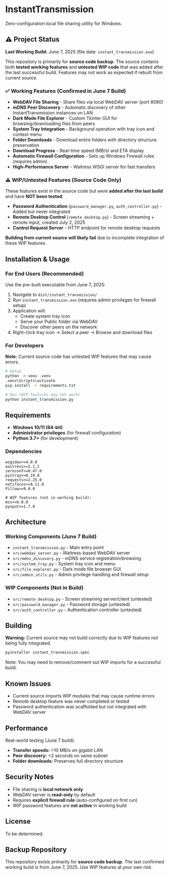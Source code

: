 # InstantTransmission

Zero-configuration local file sharing utility for Windows.

## ⚠️ Project Status

**Last Working Build:** June 7, 2025 (file date: `instant_transmission.exe`)

This repository is primarily for **source code backup**. The source contains both **tested working features** and **untested WIP code** that was added after the last successful build. Features may not work as expected if rebuilt from current source.

### ✅ Working Features (Confirmed in June 7 Build)

- **WebDAV File Sharing** - Share files via local WebDAV server (port 8080)
- **mDNS Peer Discovery** - Automatic discovery of other InstantTransmission instances on LAN
- **Dark Mode File Explorer** - Custom Tkinter GUI for browsing/downloading files from peers
- **System Tray Integration** - Background operation with tray icon and context menu
- **Folder Downloads** - Download entire folders with directory structure preservation
- **Download Progress** - Real-time speed (MB/s) and ETA display
- **Automatic Firewall Configuration** - Sets up Windows Firewall rules (requires admin)
- **High-Performance Server** - Waitress WSGI server for fast transfers

### ⚠️ WIP/Untested Features (Source Code Only)

These features exist in the source code but were **added after the last build** and have **NOT been tested**:

- **Password Authentication** (`password_manager.py`, `auth_controller.py`) - Added but never integrated
- **Remote Desktop Control** (`remote_desktop.py`) - Screen streaming + remote input, created July 2, 2025
- **Control Request Server** - HTTP endpoint for remote desktop requests

**Building from current source will likely fail** due to incomplete integration of these WIP features.

## Installation & Usage

### For End Users (Recommended)

Use the pre-built executable from June 7, 2025:

1. Navigate to `dist/instant_transmission/`
2. Run `instant_transmission.exe` (requires admin privileges for firewall setup)
3. Application will:
   - Create system tray icon
   - Serve your Public folder via WebDAV
   - Discover other peers on the network
4. Right-click tray icon → Select a peer → Browse and download files

### For Developers

**Note:** Current source code has untested WIP features that may cause errors.

```bash
# Setup
python -m venv .venv
.venv\Scripts\activate
pip install -r requirements.txt

# Run (WIP features may not work)
python instant_transmission.py
```

## Requirements

- **Windows 10/11 (64-bit)**
- **Administrator privileges** (for firewall configuration)
- **Python 3.7+** (for development)

### Dependencies

```
wsgidav>=4.0.0
waitress>=2.1.2
zeroconf>=0.47.0
pystray>=0.19.0
requests>=2.25.0
netifaces>=0.11.0
Pillow>=9.0.0

# WIP features (not in working build):
mss>=6.0.0
pynput>=1.7.0
```

## Architecture

### Working Components (June 7 Build)

- `instant_transmission.py` - Main entry point
- `src/webdav_server.py` - Waitress-based WebDAV server
- `src/mdns_discovery.py` - mDNS service registration/browsing
- `src/system_tray.py` - System tray icon and menu
- `src/file_explorer.py` - Dark mode file browser GUI
- `src/admin_utils.py` - Admin privilege handling and firewall setup

### WIP Components (Not in Build)

- `src/remote_desktop.py` - Screen streaming server/client (untested)
- `src/password_manager.py` - Password storage (untested)
- `src/auth_controller.py` - Authentication controller (untested)

## Building

**Warning:** Current source may not build correctly due to WIP features not being fully integrated.

```bash
pyinstaller instant_transmission.spec
```

Note: You may need to remove/comment out WIP imports for a successful build.

## Known Issues

- Current source imports WIP modules that may cause runtime errors
- Remote desktop feature was never completed or tested
- Password authentication was scaffolded but not integrated with WebDAV server

## Performance

Real-world testing (June 7 build):
- **Transfer speeds:** >10 MB/s on gigabit LAN
- **Peer discovery:** <2 seconds on same subnet
- **Folder downloads:** Preserves full directory structure

## Security Notes

- File sharing is **local network only**
- WebDAV server is **read-only** by default
- Requires **explicit firewall rule** (auto-configured on first run)
- WIP password features are **not active** in working build

## License

To be determined.

## Backup Repository

This repository exists primarily for **source code backup**. The last confirmed working build is from June 7, 2025. Use WIP features at your own risk.
